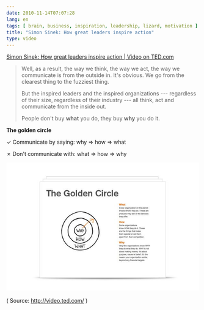 ```yaml
---
date: 2010-11-14T07:07:28
lang: en
tags: [ brain, business, inspiration, leadership, lizard, motivation ]
title: "Simon Sinek: How great leaders inspire action"
type: video
---
```


[Simon Sinek: How great leaders inspire action | Video on TED.com](http://www.ted.com/talks/simon_sinek_how_great_leaders_inspire_action.html)

> Well, as a result, the way we think, the way we act, the way we
> communicate is from the outside in. It's obvious. We go from the
> clearest thing to the fuzziest thing.
>
> But the inspired leaders and the inspired organizations --- regardless
> of their size, regardless of their industry --- all think, act and
> communicate from the inside out.
>
> People don't buy **what** you do, they buy **why** you do it.

**The golden circle**

✓ Communicate by saying: why =\> how =\> what

✗ Don't communicate with: what =\> how =\> why

[![( ( ( why ) how ) what)](the-golden-circle.jpg)](http://www.startwithwhy.com)

( Source: <http://video.ted.com/> )

